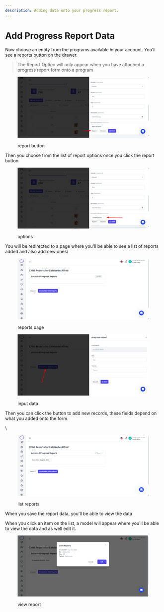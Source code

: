 ```yaml
---
description: Adding data onto your progress report.
---
```


# Add Progress Report Data

Now choose an entity from the programs available in your account. You'll see a reports button on the drawer.

> The Report Option will only appear when you have attached a progress report form onto a program

<figure><img src="../../.gitbook/assets/image (6).png" alt=""><figcaption><p>report  button</p></figcaption></figure>

Then you choose from the list of report options once you click the report button

<figure><img src="../../.gitbook/assets/image (7).png" alt=""><figcaption><p>options</p></figcaption></figure>

You will be redirected to a page where you'll be able to see a list of reports added and also add new ones\


<figure><img src="../../.gitbook/assets/image (8) (1).png" alt=""><figcaption><p>reports page</p></figcaption></figure>

<figure><img src="../../.gitbook/assets/image (9) (1).png" alt=""><figcaption><p>input data</p></figcaption></figure>

Then you can click the button to add new records, these fields depend on what you added onto the form.

\


<figure><img src="../../.gitbook/assets/image (10).png" alt=""><figcaption><p>list reports</p></figcaption></figure>

When you save the report data, you'll be able to view the data&#x20;

When you click an item on the list, a model will appear where you'll be able to view the data and as well edit it.

<figure><img src="../../.gitbook/assets/image (11).png" alt=""><figcaption><p>view report</p></figcaption></figure>
